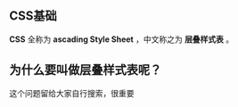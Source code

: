 ## CSS基础

**CSS** 全称为 **ascading Style Sheet** ，中文称之为 **层叠样式表** 。

## 为什么要叫做层叠样式表呢？

这个问题留给大家自行搜索，很重要

